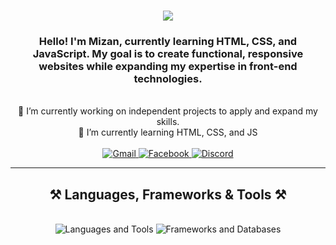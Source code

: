 <h1 align="center">
    <img src="https://readme-typing-svg.herokuapp.com/?font=Righteous&size=35&center=true&vCenter=true&width=500&height=70&duration=4000&lines=Hi+There!+👋;+I'm+Mizanur+Rahman!" />
</h1>

<h3 align="center">Hello! I'm Mizan, currently learning HTML, CSS, and JavaScript. My goal is to create functional, responsive websites while expanding my expertise in front-end technologies.</h3>

<br/>

<div align="center">
    🔭 I’m currently working on independent projects to apply and expand my skills.<br>
    🌱 I’m currently learning HTML, CSS, and JS<br>
</div>

<br/>

<div align="center"> 
    <a href="mailto:private.mizan@gmail.com">
        <img src="https://img.shields.io/badge/Gmail-333333?style=for-the-badge&logo=gmail&logoColor=red" alt="Gmail" />
    </a>
    <a href="https://www.facebook.com/Mizan7k/" target="_blank">
        <img src="https://img.shields.io/badge/Facebook-blue?style=for-the-badge&logo=facebook" alt="Facebook" />
    </a>
    <a href="https://discord.com/users/1030421908019236865" target="_blank">
        <img src="https://img.shields.io/badge/Discord-grey?style=for-the-badge&logo=Discord" alt="Discord" />
    </a>
</div>

<hr/>

<h2 align="center">⚒️ Languages, Frameworks & Tools ⚒️</h2>
<br>
<div align="center">
    <img src="https://skillicons.dev/icons?i=html,css,vscode,github,git" alt="Languages and Tools"/>
    <img src="https://skillicons.dev/icons?i=javascript,java" alt="Frameworks and Databases"/>
</div>

<br/>

